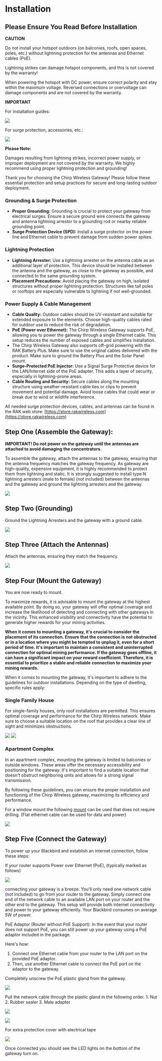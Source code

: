 # Installation

## Please Ensure You Read Before Installation

**CAUTION**

Do not install your hotspot outdoors (on balconies, roofs, open spaces, poles, etc.) without lightning protection for the antennas and Ethernet cables (PoE).

Lightning strikes can damage hotspot components, and this is not covered by the warranty!

When powering the hotspot with DC power, ensure correct polarity and stay within the maximum voltage. Reversed connections or overvoltage can damage components and are not covered by the warranty.

**IMPORTANT**

For installation guides:

![](../../../.gitbook/assets/qr1.png)

For surge protection, accessories, etc.:

![](../../../.gitbook/assets/qr2.png)

**Please Note:**

Damages resulting from lightning strikes, incorrect power supply, or improper deployment are not covered by the warranty. We highly recommend using proper lightning protection and grounding!

Thank you for choosing the Chirp Wireless Gateway! Please follow these essential protection and setup practices for secure and long-lasting outdoor deployment.

### Grounding & Surge Protection

* **Proper Grounding:** Grounding is crucial to protect your gateway from electrical surges. Ensure a secure ground wire connects the gateway and antenna lightning arrestor to a grounding rod or nearby reliable grounding point.
* **Surge Protection Device (SPD):** Install a surge protector on the power line and Ethernet cable to prevent damage from sudden power spikes.

### Lightning Protection

* **Lightning Arrester:** Use a lightning arrester on the antenna cable as an additional layer of protection. This device should be installed between the antenna and the gateway, as close to the gateway as possible, and connected to the same grounding system.
* **Placement Precautions:** Avoid placing the gateway on high, isolated structures without proper lightning protection. Structures like tall poles or rooftops are especially vulnerable to lightning if not well-grounded.

### Power Supply & Cable Management

* **Cable Quality:** Outdoor cables should be UV-resistant and suitable for extended exposure to the elements. Choose high-quality cables rated for outdoor use to reduce the risk of degradation.
* **PoE (Power over Ethernet):** The Chirp Wireless Gateway supports PoE, allowing you to power the gateway through a single Ethernet cable. This setup reduces the number of exposed cables and simplifies installation.
* The Chirp Wireless Gateway also supports off-grid powering with the RAK Battery Plus. Make sure to use the original cables delivered with the product. Make sure to ground the Battery Plus and the Solar Panel mount.
* **Surge-Protected PoE Injector:** Use a Signal Surge Protective device for the LAN/Internet side of the PoE adapter. This adds a layer of security, especially in lightning-prone areas.
* **Cable Routing and Security:** Secure cables along the mounting structure using weather-resistant cable ties or clips to prevent movement and potential damage. Avoid loose cables that could wear or break due to wind or wildlife interference.

All needed surge protection devices, cables, and antennas can be found in the RAK web store: [https://store.rakwireless.com](https://store.rakwireless.com)

## Step One (Assemble the Gateway):

**IMPORTANT! Do not power on the gateway until the antennas are attached to avoid damaging the concentrators.**

To assemble the gateway, attach the antennas to the gateway, ensuring that the antenna frequency matches the gateway frequency. As gateway are high-quality, expensive equipment, it is highly recommended to protect them from lightning and static. It is strongly suggested to install type N lightning arresters (male to female) (not included) between the antennas and the gateway and ground the lightning arresters and the gateway.

![](../../../.gitbook/assets/20230508_145108.jpg)

## Step Two (Grounding)

Ground the Lightning Arresters and the gateway with a ground cable.

![](../../../.gitbook/assets/20230508_145006.jpg)

## Step Three (Attach the Antennas)

Attach the antennas, ensuring they match the frequency.

![](../../../.gitbook/assets/20230508_125647.jpg)

## Step Four (Mount the Gateway)

You are now ready to mount.

To maximize rewards, it is advisable to mount the gateway at the highest available point. By doing so, your gateway will offer optimal coverage and increase the likelihood of detecting and connecting with other gateways in the vicinity. This enhanced visibility and connectivity have the potential to generate higher rewards for your mining activities.

**When it comes to mounting a gateway, it's crucial to consider the placement of its connection. Ensure that the connection is not obstructed or in a location where you might be tempted to unplug it, even for a short period of time. It's important to maintain a consistent and uninterrupted connection for optimal mining performance. If the gateway goes offline, it can have a significant impact on your reward coefficient. Therefore, it is essential to prioritize a stable and reliable connection to maximize your mining rewards.**

When it comes to mounting the gateway, it's important to adhere to the guidelines for outdoor installations. Depending on the type of dwelling, specific rules apply:

### Single Family House

For single-family houses, only roof installations are permitted. This ensures optimal coverage and performance for the Chirp Wireless network. Make sure to choose a suitable location on the roof that provides a clear line of sight and minimizes obstructions.

![](../../../.gitbook/assets/gateway.jpg) ![](../../../.gitbook/assets/roofmount.jpg)

### Apartment Complex

In an apartment complex, mounting the gateway is limited to balconies or outside windows. These areas offer the necessary accessibility and positioning for the gateway. It's important to find a suitable location that doesn't obstruct neighboring units and allows for a strong signal transmission.

By following these guidelines, you can ensure the proper installation and functioning of the Chirp Wireless gateway, maximizing its efficiency and performance.

For a window mount the following [mount](https://www.wifi-shop24.com/antenna-mount-window-frame-15cm-aluminium) can be used that does not require drilling. (Flat ethernet cable can be used for data and power)

![](../../../.gitbook/assets/window.webp)

## Step Five (Connect the Gateway)

To power up your Blackbird and establish an internet connection, follow these steps:

If your router supports Power over Ethernet (PoE), (typically marked as follows)

![](../../../.gitbook/assets/poe.png)

connecting your gateway is a breeze. You'll only need one network cable (not included) to go from your router to the gateway. Simply connect one end of the network cable to an available LAN port on your router and the other end to the gateway. This setup will provide both internet connectivity and power to your gateway efficiently. Your Blackbird consumes on average 5W of power.

PoE Adaptor (Router without PoE Support): In the event that your router does not support PoE, you can still power up your gateway using a PoE adaptor included in the package.

Here's how:

1. Connect one Ethernet cable from your router to the LAN port on the provided PoE adaptor.
2. Then, use another Ethernet cable to connect the PoE port on the adaptor to the gateway.

Completely unscrew the PoE plastic gland from the gateway.

![](../../../.gitbook/assets/poe1.png)

Pull the network cable through the plastic gland in the following order. 1. Nut 2. Rubber sealer 3. Male adapter

![](../../../.gitbook/assets/poe2.png)

![](../../../.gitbook/assets/poe3.png)

For extra protection cover with electrical tape

![](../../../.gitbook/assets/poe4.png)

Once connected you should see the LED lights on the bottom of the gateway turn on.
